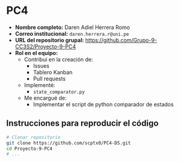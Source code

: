 # PC4

- **Nombre completo:** Daren Adiel Herrera Romo
- **Correo institucional:** `daren.herrera.r@uni.pe`
- **URL del repositorio grupal:** https://github.com/Grupo-9-CC3S2/Proyecto-9-PC4
- **Rol en el equipo:**
    - Contribuí en la creación de:
        - Issues
        - Tablero Kanban
        - Pull requests
    - Implementé:
        - `state_comparator.py`
    - Me encargué de:
        - Implementar el script de python comparador de estados

## Instrucciones para reproducir el código

```bash
# Clonar repositorio
git clone https://github.com/scptx0/PC4-DS.git
cd Proyecto-9-PC4
# ...
``` 